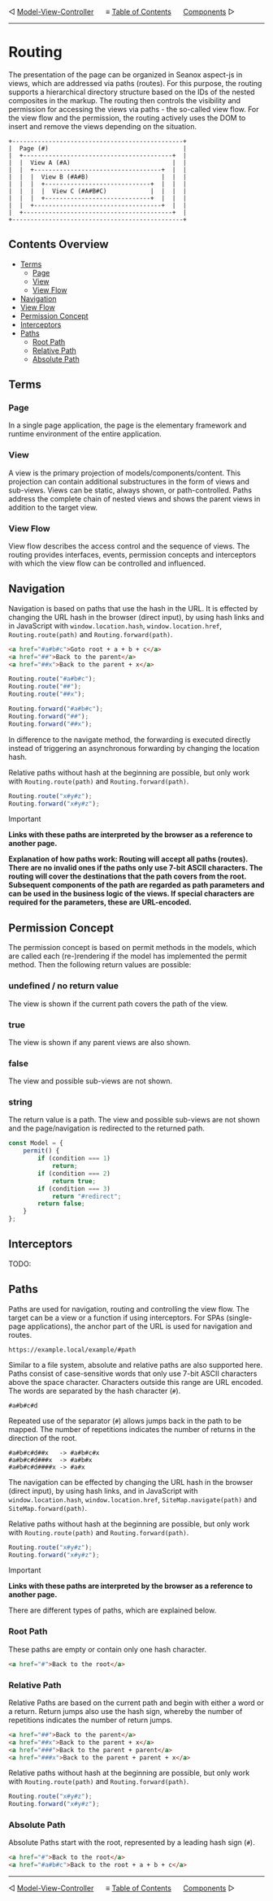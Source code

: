 &#9665; [Model-View-Controller](mvc.md)
&nbsp;&nbsp;&nbsp;&nbsp; &#8801; [Table of Contents](README.md#sitemap)
&nbsp;&nbsp;&nbsp;&nbsp; [Components](composite.md) &#9655;
- - -

# Routing

The presentation of the page can be organized in Seanox aspect-js in views,
which are addressed via paths (routes). For this purpose, the routing supports a
hierarchical directory structure based on the IDs of the nested composites in
the markup. The routing then controls the visibility and permission for
accessing the views via paths - the so-called view flow. For the view flow and
the permission, the routing actively uses the DOM to insert and remove the views
depending on the situation.

```
+-----------------------------------------------+
|  Page (#)                                     |
|  +-----------------------------------------+  |
|  |  View A (#A)                            |  |
|  |  +-----------------------------------+  |  |
|  |  |  View B (#A#B)                    |  |  |
|  |  |  +-----------------------------+  |  |  |
|  |  |  |  View C (#A#B#C)            |  |  |  |
|  |  |  +-----------------------------+  |  |  |
|  |  +-----------------------------------+  |  |
|  +-----------------------------------------+  |
+-----------------------------------------------+
```


## Contents Overview

- [Terms](#terms)
  - [Page](#page)
  - [View](#view)
  - [View Flow](#view-flow)
- [Navigation](#navigation)
- [View Flow](#view-flow-1)
- [Permission Concept](#permission-concept)
- [Interceptors](#interceptors)
- [Paths](#paths)
  - [Root Path](#root-path)
  - [Relative Path](#relative-path)
  - [Absolute Path](#absolute-path)


## Terms


### Page

In a single page application, the page is the elementary framework and runtime
environment of the entire application.


### View

A view is the primary projection of models/components/content. This projection
can contain additional substructures in the form of views and sub-views. Views
can be static, always shown, or path-controlled. Paths address the complete
chain of nested views and shows the parent views in addition to the target view.


### View Flow

View flow describes the access control and the sequence of views. The routing
provides interfaces, events, permission concepts and interceptors with which the
view flow can be controlled and influenced.


## Navigation

Navigation is based on paths that use the hash in the URL. It is effected by
changing the URL hash in the browser (direct input), by using hash links and in
JavaScript with `window.location.hash`, `window.location.href`,
`Routing.route(path)` and `Routing.forward(path)`.

```html
<a href="#a#b#c">Goto root + a + b + c</a>
<a href="##">Back to the parent</a>
<a href="##x">Back to the parent + x</a>
```

```javascript
Routing.route("#a#b#c");
Routing.route("##");
Routing.route("##x");
```

```javascript
Routing.forward("#a#b#c");
Routing.forward("##");
Routing.forward("##x");
```

In difference to the navigate method, the forwarding is executed directly
instead of triggering an asynchronous forwarding by changing the location hash.

Relative paths without hash at the beginning are possible, but only work with
`Routing.route(path)` and `Routing.forward(path)`.

```javascript
Routing.route("x#y#z");
Routing.forward("x#y#z");
```

> [!IMPORTANT] 
> __Links with these paths are interpreted by the browser as a reference to
> another page.__

__Explanation of how paths work: Routing will accept all paths (routes). There
are no invalid ones if the paths only use 7-bit ASCII characters. The routing
will cover the destinations that the path covers from the root. Subsequent
components of the path are regarded as path parameters and can be used in the
business logic of the views. If special characters are required for the
parameters, these are URL-encoded.__


## Permission Concept

The permission concept is based on permit methods in the models, which are
called each (re-)rendering if the model has implemented the permit method. Then
the following return values are possible:

### undefined / no return value
The view is shown if the current path covers the path of the view.

### true
The view is shown if any parent views are also shown.

### false
The view and possible sub-views are not shown.

### string
The return value is a path. The view and possible sub-views are not shown and
the page/navigation is redirected to the returned path.

```javascript
const Model = {
    permit() {
        if (condition === 1)
            return;        
        if (condition === 2)
            return true;
        if (condition === 3)
            return "#redirect";
        return false;
    }    
};
```


## Interceptors

TODO:


## Paths

Paths are used for navigation, routing and controlling the view flow. The target
can be a view or a function if using interceptors. For SPAs (single-page
applications), the anchor part of the URL is used for navigation and routes.

```
https://example.local/example/#path
```

Similar to a file system, absolute and relative paths are also supported here.
Paths consist of case-sensitive words that only use 7-bit ASCII characters above
the space character. Characters outside this range are URL encoded. The words
are separated by the hash character (`#`). 

```
#a#b#c#d
```

Repeated use of the separator (`#`) allows jumps back in the path to be mapped.
The number of repetitions indicates the number of returns in the direction of
the root.

```
#a#b#c#d##x   -> #a#b#c#x
#a#b#c#d###x  -> #a#b#x
#a#b#c#d####x -> #a#x
```

The navigation can be effected by changing the URL hash in the browser (direct
input), by using hash links, and in JavaScript with `window.location.hash`,
`window.location.href`, `SiteMap.navigate(path)` and `SiteMap.forward(path)`.

Relative paths without hash at the beginning are possible, but only work with
`Routing.route(path)` and `Routing.forward(path)`.

```javascript
Routing.route("x#y#z");
Routing.forward("x#y#z");
```

> [!IMPORTANT]
> __Links with these paths are interpreted by the browser as a reference to
> another page.__

There are different types of paths, which are explained below.


### Root Path

These paths are empty or contain only one hash character.

```html
<a href="#">Back to the root</a>
```


### Relative Path

Relative Paths are based on the current path and begin with either a word or a
return. Return jumps also use the hash sign, whereby the number of repetitions
indicates the number of return jumps.

```html
<a href="##">Back to the parent</a>
<a href="##x">Back to the parent + x</a>
<a href="###">Back to the parent + parent</a>
<a href="###x">Back to the parent + parent + x</a>
```

Relative paths without hash at the beginning are possible, but only work with
`Routing.route(path)` and `Routing.forward(path)`.

```javascript
Routing.route("x#y#z");
Routing.forward("x#y#z");
```


### Absolute Path

Absolute Paths start with the root, represented by a leading hash sign (`#`).

```html
<a href="#">Back to the root</a>
<a href="#a#b#c">Back to the root + a + b + c</a>
```



- - -
&#9665; [Model-View-Controller](mvc.md)
&nbsp;&nbsp;&nbsp;&nbsp; &#8801; [Table of Contents](README.md#sitemap)
&nbsp;&nbsp;&nbsp;&nbsp; [Components](composite.md) &#9655;
